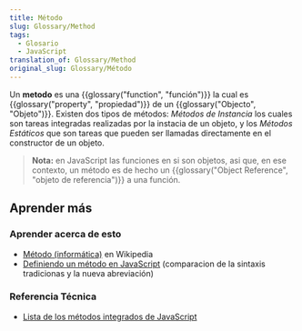 ```yaml
---
title: Método
slug: Glossary/Method
tags:
  - Glosario
  - JavaScript
translation_of: Glossary/Method
original_slug: Glossary/Método
---
```


Un **metodo** es una {{glossary("function", "función")}} la cual es {{glossary("property", "propiedad")}} de un {{glossary("Objecto", "Objeto")}}. Existen dos tipos de métodos: _Métodos de Instancia_ los cuales son tareas integradas realizadas por la instacia de un objeto, y los _Métodos Estáticos_ que son tareas que pueden ser llamadas directamente en el constructor de un objeto.

> **Nota:** en JavaScript las funciones en si son objetos, asi que, en ese contexto, un método es de hecho un {{glossary("Object Reference", "objeto de referencia")}} a una función.

## Aprender más

### Aprender acerca de esto

- [Método (informática)](https://es.wikipedia.org/wiki/Método_%28informática%29) en Wikipedia
- [Definiendo un método en JavaScript](/en-US/docs/Web/JavaScript/Reference/Functions/Method_definitions) (comparacion de la sintaxis tradicionas y la nueva abreviación)

### Referencia Técnica

- [Lista de los métodos integrados de JavaScript](/en-US/docs/Web/JavaScript/Reference/Methods_Index)
